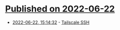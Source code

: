 # [Published on 2022-06-22](index.md)

* [2022-06-22, 15:14:32](https://news.ycombinator.com/item?id=31837115) - [Tailscale SSH](https://tailscale.com/blog/tailscale-ssh/)
